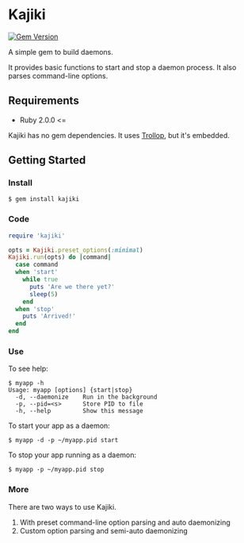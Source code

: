 # Kajiki

[![Gem Version](https://badge.fury.io/rb/kajiki.svg)](http://badge.fury.io/rb/kajiki)

A simple gem to build daemons.

It provides basic functions to start and stop a daemon process. It also parses command-line options.

## Requirements

- Ruby 2.0.0 <=

Kajiki has no gem dependencies. It uses [Trollop](https://rubygems.org/gems/trollop), but it's embedded.

## Getting Started

### Install

```
$ gem install kajiki
```

### Code

```ruby
require 'kajiki'

opts = Kajiki.preset_options(:minimal)
Kajiki.run(opts) do |command|
  case command
  when 'start'
    while true
      puts 'Are we there yet?'
      sleep(5)
    end
  when 'stop'
    puts 'Arrived!'
  end
end
```

### Use

To see help:

```
$ myapp -h
Usage: myapp [options] {start|stop}
  -d, --daemonize    Run in the background
  -p, --pid=<s>      Store PID to file
  -h, --help         Show this message
```

To start your app as a daemon:

```
$ myapp -d -p ~/myapp.pid start
```

To stop your app running as a daemon:

```
$ myapp -p ~/myapp.pid stop
```

### More

There are two ways to use Kajiki.

1. With preset command-line option parsing and auto daemonizing
2. Custom option parsing and semi-auto daemonizing

